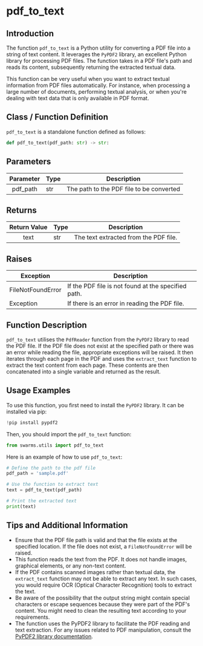 # pdf_to_text

## Introduction 
The function `pdf_to_text` is a Python utility for converting a PDF file into a string of text content. It leverages the `PyPDF2` library, an excellent Python library for processing PDF files. The function takes in a PDF file's path and reads its content, subsequently returning the extracted textual data. 

This function can be very useful when you want to extract textual information from PDF files automatically. For instance, when processing a large number of documents, performing textual analysis, or when you're dealing with text data that is only available in PDF format.

## Class / Function Definition

`pdf_to_text` is a standalone function defined as follows:

```python
def pdf_to_text(pdf_path: str) -> str:
```

## Parameters

| Parameter   | Type  |  Description  | 
|:-:|---|---|
|    pdf_path   |   str |   The path to the PDF file to be converted  |

## Returns

| Return Value   | Type  |  Description  | 
|:-:|---|---|
|    text   |   str |   The text extracted from the PDF file.  |

## Raises

| Exception  |  Description  | 
|---|---|
|   FileNotFoundError  |  If the PDF file is not found at the specified path. |
|   Exception  |  If there is an error in reading the PDF file. |

## Function Description 

`pdf_to_text` utilises the `PdfReader` function from the `PyPDF2` library to read the PDF file. If the PDF file does not exist at the specified path or there was an error while reading the file, appropriate exceptions will be raised. It then iterates through each page in the PDF and uses the `extract_text` function to extract the text content from each page. These contents are then concatenated into a single variable and returned as the result.

## Usage Examples

To use this function, you first need to install the `PyPDF2` library. It can be installed via pip:

```python
!pip install pypdf2
```

Then, you should import the `pdf_to_text` function:

```python
from swarms.utils import pdf_to_text
```

Here is an example of how to use `pdf_to_text`:

```python
# Define the path to the pdf file
pdf_path = 'sample.pdf'

# Use the function to extract text
text = pdf_to_text(pdf_path)

# Print the extracted text
print(text)
```

## Tips and Additional Information
- Ensure that the PDF file path is valid and that the file exists at the specified location. If the file does not exist, a `FileNotFoundError` will be raised.
- This function reads the text from the PDF. It does not handle images, graphical elements, or any non-text content.
- If the PDF contains scanned images rather than textual data, the `extract_text` function may not be able to extract any text. In such cases, you would require OCR (Optical Character Recognition) tools to extract the text. 
- Be aware of the possibility that the output string might contain special characters or escape sequences because they were part of the PDF's content. You might need to clean the resulting text according to your requirements.
- The function uses the PyPDF2 library to facilitate the PDF reading and text extraction. For any issues related to PDF manipulation, consult the [PyPDF2 library documentation](https://pythonhosted.org/PyPDF2/).
